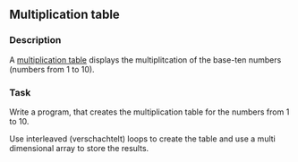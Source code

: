 ## Multiplication table

### Description
A [multiplication table](https://en.wikipedia.org/wiki/Multiplication_table) displays the multiplitcation of the base-ten numbers (numbers from 1 to 10).

### Task
Write a program, that creates the multiplication table for the numbers from 1 to 10.

Use interleaved (verschachtelt) loops to create the table and use a multi dimensional array to store the results.
